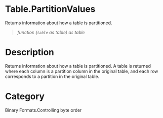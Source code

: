 # Table.PartitionValues
Returns information about how a table is partitioned.
> _function (<code>table</code> as table) as table_

# Description 
Returns information about how a table is partitioned.  A table is returned where each column is a partition column in the original table, and each row corresponds to a partition in the original table.
# Category 
Binary Formats.Controlling byte order
